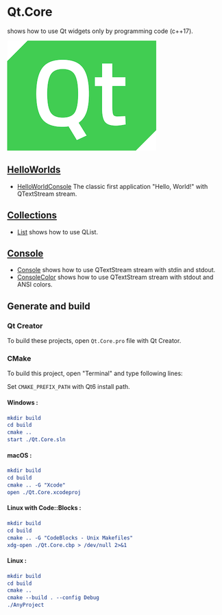 # Qt.Core

shows how to use Qt widgets only by programming code (c++17).

[![qt](../docs/Pictures/qt_header.png)](https://gammasoft71.wixsite.com/gammasoft/qt)

## [HelloWorlds](HelloWorlds/README.md)

* [HelloWorldConsole](HelloWorlds/HelloWorldConsole/README.md) The classic first application "Hello, World!" with QTextStream stream.

## [Collections](Collections/README.md)

* [List](Collections/List/README.md) shows how to use QList.

## [Console](Console/README.md)

* [Console](Console/Console/README.md) shows how to use QTextStream stream with stdin and stdout.
* [ConsoleColor](Console/ConsoleColor/README.md) shows how to use QTextStream stream with stdout and ANSI colors.

## Generate and build

### Qt Creator

To build these projects, open `Qt.Core.pro` file with Qt Creator.

### CMake

To build this project, open "Terminal" and type following lines:

Set `CMAKE_PREFIX_PATH` with Qt6 install path.

#### Windows :

``` cmake
mkdir build
cd build
cmake ..
start ./Qt.Core.sln
```

#### macOS :

``` cmake
mkdir build
cd build
cmake .. -G "Xcode"
open ./Qt.Core.xcodeproj
```

#### Linux with Code::Blocks :

``` cmake
mkdir build
cd build
cmake .. -G "CodeBlocks - Unix Makefiles"
xdg-open ./Qt.Core.cbp > /dev/null 2>&1
```

#### Linux :

``` cmake
mkdir build
cd build
cmake .. 
cmake --build . --config Debug
./AnyProject
```

